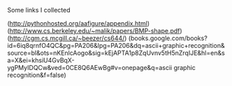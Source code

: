 Some links I collected

(http://pythonhosted.org/aafigure/appendix.html)
(http://www.cs.berkeley.edu/~malik/papers/BMP-shape.pdf)
(http://cgm.cs.mcgill.ca/~beezer/cs644/)
(books.google.com/books?id=6iq8qrnfO4QC&pg=PA206&lpg=PA206&dq=ascii+graphic+recognition&source=bl&ots=nKEnlcAogo&sig=kEjAPTA1p8ZqUvnv5tH5nZrqIJE&hl=en&sa=X&ei=khsiU4GvBqX-ygPMyIDQCw&ved=0CE8Q6AEwBg#v=onepage&q=ascii graphic recognition&f=false)
